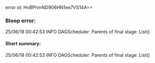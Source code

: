 error id: HvBPhmND906HN1ee7VS14A==
### Bloop error:

25/06/18 00:42:53 INFO DAGScheduler: Parents of final stage: List()
#### Short summary: 

25/06/18 00:42:53 INFO DAGScheduler: Parents of final stage: List()